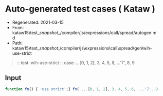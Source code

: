 # Auto-generated test cases ( Kataw )
- Regenerated: 2021-03-15
- From: kataw15\test\__snapshot__/compiler/js/expressions/call/spread/autogen.md
- Path: kataw15\test\__snapshot__\compiler\js\expressions\call\spread\gen\wih-use-strict
> :: test: wih-use-strict
> :: case: ...[0, 1, 2], 3, 4, 5, 6, ...'7', 8, 9
## Input

`````js
function fn() { 'use strict';} fn( ...[0, 1, 2], 3, 4, 5, 6, ...'7', 8, 9 );
`````
